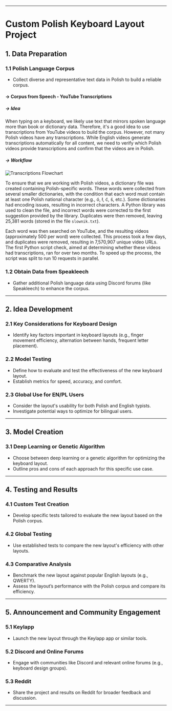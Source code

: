 
---

# Custom Polish Keyboard Layout Project

## 1. Data Preparation
### 1.1 Polish Language Corpus

- Collect diverse and representative text data in Polish to build a reliable corpus.

#### → Corpus from Speech - YouTube Transcriptions

##### → Idea

When typing on a keyboard, we likely use text that mirrors spoken language more than book or dictionary data. Therefore, it's a good idea to use transcriptions from YouTube videos to build the corpus. However, not many Polish videos have any transcriptions. While English videos generate transcriptions automatically for all content, we need to verify which Polish videos provide transcriptions and confirm that the videos are in Polish.
##### → Workflow

![Transcriptions Flowchart](Assets/images/DataRetrieveCorpus.png)

To ensure that we are working with Polish videos, a dictionary file was created containing Polish-specific words. These words were collected from several smaller dictionaries, with the condition that each word must contain at least one Polish national character (e.g., ó, ł, ć, ś, etc.). Some dictionaries had encoding issues, resulting in incorrect characters. A Python library was used to clean the file, and incorrect words were corrected to the first suggestion provided by the library. Duplicates were then removed, leaving 25,381 words (stored in the file `slownik.txt`).

Each word was then searched on YouTube, and the resulting videos (approximately 500 per word) were collected. This process took a few days, and duplicates were removed, resulting in 7,570,907 unique video URLs. The first Python script check, aimed at determining whether these videos had transcriptions, ran for over two months. To speed up the process, the script was split to run 10 requests in parallel.

### 1.2 Obtain Data from Speakleech

- Gather additional Polish language data using  Discord forums (like Speakleech) to enhance the corpus.

---

## 2. Idea Development
### 2.1 Key Considerations for Keyboard Design
- Identify key factors important in keyboard layouts (e.g., finger movement efficiency, alternation between hands, frequent letter placement).

### 2.2 Model Testing
- Define how to evaluate and test the effectiveness of the new keyboard layout.
- Establish metrics for speed, accuracy, and comfort.

### 2.3 Global Use for EN/PL Users
- Consider the layout's usability for both Polish and English typists.
- Investigate potential ways to optimize for bilingual users.

---

## 3. Model Creation
### 3.1 Deep Learning or Genetic Algorithm
- Choose between deep learning or a genetic algorithm for optimizing the keyboard layout.
- Outline pros and cons of each approach for this specific use case.

---

## 4. Testing and Results
### 4.1 Custom Test Creation
- Develop specific tests tailored to evaluate the new layout based on the Polish corpus.

### 4.2 Global Testing
- Use established tests to compare the new layout's efficiency with other layouts.
  
### 4.3 Comparative Analysis
- Benchmark the new layout against popular English layouts (e.g., QWERTY).
- Assess the layout’s performance with the Polish corpus and compare its efficiency.

---

## 5. Announcement and Community Engagement
### 5.1 Keylapp
- Launch the new layout through the Keylapp app or similar tools.

### 5.2 Discord and Online Forums
- Engage with communities like Discord and relevant online forums (e.g., keyboard design groups).

### 5.3 Reddit
- Share the project and results on Reddit for broader feedback and discussion.

---
